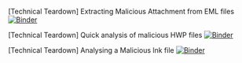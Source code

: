 [Technical Teardown] Extracting Malicious Attachment from EML files
[![Binder](https://mybinder.org/badge_logo.svg)]()

[Technical Teardown] Quick analysis of malicious HWP files
[![Binder](https://mybinder.org/badge_logo.svg)]()

[Technical Teardown] Analysing a Malicious lnk file
[![Binder](https://mybinder.org/badge_logo.svg)]()
